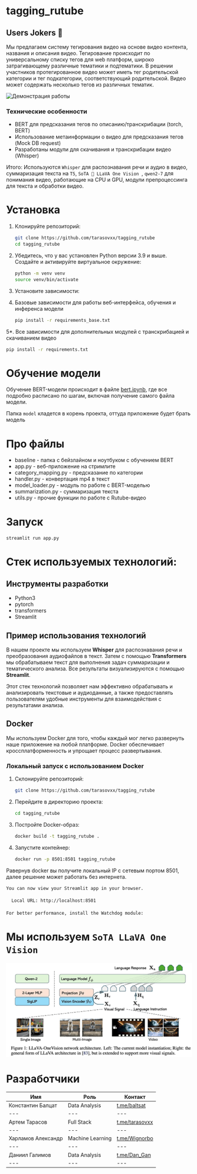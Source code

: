 # tagging_rutube

## Users Jokers 🌠

Мы предлагаем систему тегирования видео на основе видео контента, названия и описания видео. Тегирование происходит по
универсальному списку тегов для web платформ, широко затрагивающему различные тематики и подтематики. В решении
участников протегированное видео может иметь тег родительской категории и тег подкатегории, соответствующий
родительской. Видео может содержать несколько тегов из различных тематик.

![Демонстрация работы](docs/demo.gif)

### Технические особенности

- BERT для предсказания тегов по описанию/транскрибации (torch, BERT)
- Использование метаинформации о видео для предсказания тегов (Mock DB request)
- Разработаны модули для скачивания и транскрибации видео (Whisper)

Итого: Используются `Whisper` для распознавания речи и аудио в видео, суммаризация текста на `T5`, 
`SoTA 🌋 LLaVA One Vision `, `qwen2-7` для понимания видео, работающие на CPU и GPU, модули препроцессинга для текста и 
обработки видео.

# Установка
1. Клонируйте репозиторий:
   ```bash
   git clone https://github.com/tarasovxx/tagging_rutube
   cd tagging_rutube
   ```

2. Убедитесь, что у вас установлен Python версии 3.9 и выше. Создайте и активируйте виртуальное окружение:
   ```bash
   python -m venv venv
   source venv/bin/activate
   ```
3. Установите зависимости:
4. Базовые зависимости для работы веб-интерфейса, обучения и инференса модели

   ```bash
   pip install -r requirements_base.txt
   ```

5*. Все зависимости для дополнительных модулей с транскрибацией и скачиванием видео
   ```bash
   pip install -r requirements.txt
   ```

# Обучение модели

Обучение BERT-модели происходит в файле [bert.ipynb](baseline/bert.ipynb), 
где все подробно расписано по шагам, включая получение самого файла модели.

Папка `model` кладется в корень проекта, оттуда приложение будет брать модель

# Про файлы

- baseline - папка с бейзлайном и ноутбуком с обучением BERT
- app.py - веб-приложение на стримлите
- category_mapping.py - предсказание по категории
- handler.py - конвертация mp4 в текст
- model_loader.py - модуль по работе с BERT-моделью
- summarization.py - суммаризация текста
- utils.py - прочие функции по работе с Rutube-видео

# Запуск
```bash
streamlit run app.py
```

# Стек используемых технологий:

## Инструменты разработки
- Python3
- pytorch
- transformers
- Streamlit

## Пример использования технологий
В нашем проекте мы используем **Whisper** для распознавания речи и преобразования аудиофайлов в текст. Затем с помощью **Transformers** мы обрабатываем текст для выполнения задач суммаризации и тематического анализа. Все результаты визуализируются с помощью **Streamlit**.

Этот стек технологий позволяет нам эффективно обрабатывать и анализировать текстовые и аудиоданные, а также предоставлять пользователям удобные инструменты для взаимодействия с результатами анализа.

## Docker
Мы используем Docker для того, чтобы каждый мог легко развернуть наше приложение на любой платформе. Docker обеспечивает
кроссплатформенность и упрощает процесс развертывания.

### Локальный запуск с использованием Docker

1. Склонируйте репозиторий:
    ```bash
    git clone https://github.com/tarasovxx/tagging_rutube
   ```
2. Перейдите в директорию проекта:
   ```bash
   cd tagging_rutube
   ```
3. Постройте Docker-образ:
   ```bash
   docker build -t tagging_rutube .
   ```
4. Запустите контейнер:
   ```bash
   docker run -p 8501:8501 tagging_rutube
   ```
   
Равернув docker вы получите локальный IP с сетевым портом 8501, далее решение может работать без интернета.
```bash
You can now view your Streamlit app in your browser.

  Local URL: http://localhost:8501

For better performance, install the Watchdog module:
```

# Мы используем `SoTA LLaVA One Vision `
![Пример работы](docs/llava_sota.jpeg)

# Разработчики

| Имя                | Роль             | Контакт                                  |
|--------------------|------------------|------------------------------------------|
| Константин Балцат  | Data Analysis    | [t.me/baltsat](https://t.me/baltsat)     |
| ---                | ---              | ---                                      |
| Артем Тарасов      | Full Stack       | [t.me/tarasovxx](https://t.me/tarasovxx) |
| ---                | ---              | ---                                      |
| Харламов Александр | Machine Learning | [t.me/Wignorbo](https://t.me/@Wignorbo)  |
| ---                | ---              | ---                                      |
| Даниил Галимов     | Data Analysis    | [t.me/Dan_Gan](https://t.me/Dan_Gan)     |
| ---                | ---              | ---                                      |
